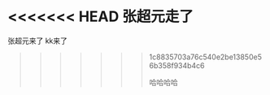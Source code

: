 <<<<<<< HEAD
张超元走了
=======
张超元来了
kk来了
>>>>>>> 1c8835703a76c540e2be13850e56b358f934b4c6
>>>>>>>
>>>>>>> 哈哈哈哈
